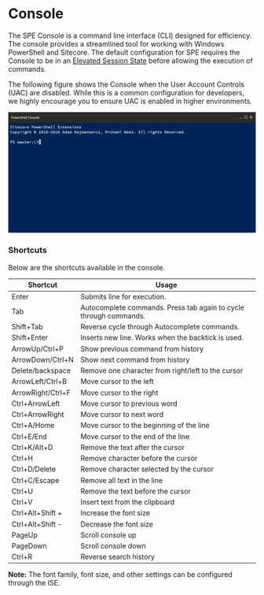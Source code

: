 # Console

The SPE Console is a command line interface (CLI) designed for efficiency. The console provides a streamlined tool for working with Windows PowerShell and Sitecore. The default configuration for SPE requires the Console to be in an [Elevated Session State](/security.md) before allowing the execution of commands.

The following figure shows the Console when the User Account Controls (UAC) are disabled. While this is a common configuration for developers, we highly encourage you to ensure UAC is enabled in higher environments.

[![PowerShell Console](images/screenshots/cli-empty.png)](https://youtu.be/1TLYyzTw01w "Click for a quick demo")


### Shortcuts
Below are the shortcuts available in the console.

| **Shortcut**  | **Usage** |
| --------  | ----- |
| Enter | Submits line for execution. |
| Tab       | Autocomplete commands. Press tab again to cycle through commands.  |
| Shift+Tab | Reverse cycle through Autocomplete commands. |
| Shift+Enter | Inserts new line. Works when the backtick is used. |
| ArrowUp/Ctrl+P   | Show previous command from history    |
| ArrowDown/Ctrl+N | Show next command from history        |
| Delete/backspace  | Remove one character from right/left to the cursor    |
| ArrowLeft/Ctrl+B | Move cursor to the left   |
| ArrowRight/Ctrl+F    | Move cursor to the right  |
| Ctrl+ArrowLeft | Move cursor to previous word  |
| Ctrl+ArrowRight | Move cursor to next word  |
| Ctrl+A/Home       | Move cursor to the beginning of the line  |
| Ctrl+E/End        | Move cursor to the end of the line    |
| Ctrl+K/Alt+D     | Remove the text after the cursor  |
| Ctrl+H | Remove character before the cursor |
| Ctrl+D/Delete | Remove character selected by the cursor |
| Ctrl+C/Escape | Remove all text in the line |
| Ctrl+U            | Remove the text before the cursor |
| Ctrl+V            | Insert text from the clipboard    |
| Ctrl+Alt+Shift +  | Increase the font size |
| Ctrl+Alt+Shift -  | Decrease the font size |
| PageUp |  Scroll console up |
| PageDown | Scroll console down |
| Ctrl+R | Reverse search history |

**Note:** The font family, font size, and other settings can be configured through the ISE.

[1]: https://github.com/SitecorePowerShell/Console/issues/314